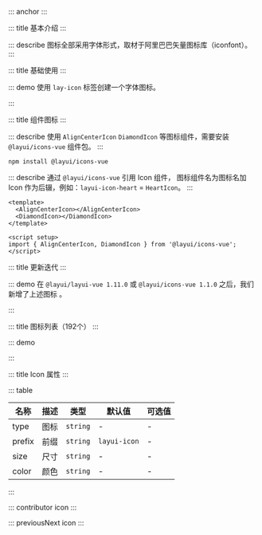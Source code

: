 ::: anchor
:::

::: title 基本介绍
:::

::: describe 图标全部采用字体形式，取材于阿里巴巴矢量图标库（iconfont）。
:::

::: title 基础使用
:::

::: demo 使用 `lay-icon` 标签创建一个字体图标。

<template>
  <lay-icon type="layui-icon-face-smile"></lay-icon> &nbsp;
  <lay-icon type="layui-icon-face-smile" color="#009688"></lay-icon> &nbsp;
  <lay-icon type="layui-icon-face-smile" color="#5FB878"></lay-icon> &nbsp;
  <lay-icon type="layui-icon-face-smile" color="#1E9FFF"></lay-icon> &nbsp;
  <lay-icon type="layui-icon-face-smile" color="#FFB800"></lay-icon> &nbsp;
  <lay-icon type="layui-icon-face-smile" color="#FF5722" size="24px"></lay-icon> &nbsp;
</template>

<script>
import { ref } from 'vue'

export default {
  setup() {

    return {
    }
  }
}
</script>

:::

::: title 组件图标
:::

::: describe 使用 <code>AlignCenterIcon</code> <code>DiamondIcon</code> 等图标组件，需要安装 <code>@layui/icons-vue</code> 组件包。
:::

```
npm install @layui/icons-vue
```

::: describe 通过 <code>@layui/icons-vue</code> 引用 Icon 组件， 图标组件名为图标名加 Icon 作为后辍，例如：<code>layui-icon-heart</code> = <code>HeartIcon</code>。
:::

```vue
<template>
  <AlignCenterIcon></AlignCenterIcon>
  <DiamondIcon></DiamondIcon>
</template>

<script setup>
import { AlignCenterIcon, DiamondIcon } from '@layui/icons-vue';
</script>
```

::: title 更新迭代
:::

::: demo 在 `@layui/layui-vue 1.11.0` 或 `@layui/icons-vue 1.1.0` 之后，我们新增了上述图标 。

<template>
  <lay-icon type="layui-icon-help-circle" color="#009688"></lay-icon> &nbsp;
  <lay-icon type="layui-icon-tips-fill" color="#009688"></lay-icon> &nbsp;
  <lay-icon type="layui-icon-test" color="#009688"></lay-icon> &nbsp;
  <lay-icon type="layui-icon-clear" color="#009688"></lay-icon> &nbsp;
  <lay-icon type="layui-icon-keyboard" color="#009688"></lay-icon> &nbsp;
  <lay-icon type="layui-icon-backspace" color="#009688"></lay-icon> &nbsp;
  <lay-icon type="layui-icon-show" color="#009688"></lay-icon> &nbsp;  
  <lay-icon type="layui-icon-hide" color="#009688"></lay-icon> &nbsp;
  <lay-icon type="layui-icon-error" color="#009688"></lay-icon> &nbsp;
  <lay-icon type="layui-icon-success" color="#009688"></lay-icon> &nbsp;
  <lay-icon type="layui-icon-question" color="#009688"></lay-icon> &nbsp;
  <lay-icon type="layui-icon-lock" color="#009688"></lay-icon> &nbsp;  
  <lay-icon type="layui-icon-moon" color="#009688"></lay-icon> &nbsp;
  <lay-icon type="layui-icon-github" color="#009688"></lay-icon> &nbsp;
  <lay-icon type="layui-icon-disabled" color="#009688"></lay-icon> &nbsp;
  <lay-icon type="layui-icon-gitee" color="#009688"></lay-icon> &nbsp;
  <lay-icon type="layui-icon-eye-invisible" color="#009688"></lay-icon> &nbsp;
  <lay-icon type="layui-icon-eye" color="#009688"></lay-icon> &nbsp;
</template>

<script>
import { ref } from 'vue'

export default {
  setup() {

    return {
    }
  }
}
</script>

:::

::: title 图标列表（192个）
:::

::: demo

<template>
  <ul class="site-doc-icon">
    <li v-for="(layIcon, index) of LayIconList" @click="copy(layIcon.class)">
        <i :class="[`layui-icon ${layIcon.class}`]"></i>
        <div class="doc-icon-name">{{ layIcon.name }}</div>
        <div class="doc-icon-code">&amp;#x{{ iconsUnicode[index] }};</div>
        <div class="doc-icon-fontclass">{{ layIcon.class }}</div>
    </li>
  </ul>
</template>

<script setup>
  import { onMounted, nextTick, reactive } from 'vue'
  import { useClipboard, usePermission } from "@vueuse/core";
  import { layer } from '@layui/layer-vue';
  import { LayIconList } from '@layui/icons-vue';

  const iconsUnicode = reactive([]);

  function copy(iconClass) {
    const { isSupported, copy, copied } = useClipboard()
    const permissionWrite = usePermission('clipboard-write')
    if (isSupported && permissionWrite.value === 'granted') {
      copy(iconClass)
      copied.value = true
    } else {
      let inputEl = document.createElement('input')
      inputEl.value = iconClass
      document.body.appendChild(inputEl)
      inputEl.select() 
      document.execCommand('Copy') 
      inputEl.remove()
      copied.value = true
    }
    if (copied.value) {
      layer.msg(`复制成功 &nbsp<span style="color:#5FB878;" >${ iconClass }</span>`, 
        {
          icon: 1, 
          time: 1500, 
          offset:['15%','50%'], 
          isHtmlFragment: true 
        }, 
        () => { }
      )
    } else {
      layer.msg('复制失败', { icon: 2, time: 1500, }, () => { })
    }
  } 

  function getIconUnicode(iconClass){
    const iconEl = document.querySelector(`.site-doc-icon > li > .${iconClass}`);
    const iconBeforeContent = window?.getComputedStyle(iconEl)?.content;
    return iconBeforeContent;
  } 

  onMounted(() => {
    nextTick(() => {
      LayIconList?.forEach((icon) => {
        // unicode 10进制转16进制
        const unicode = getIconUnicode(icon.class).charCodeAt(1).toString(16); 
        iconsUnicode.push(unicode)
      });
    })    
  })
</script>

<style>
.site-doc-icon {
  margin-bottom: 10px;
  font-size: 0;
}
.site-doc-icon li .doc-icon-name,
.site-doc-icon li .doc-icon-code {
  color: #c2c2c2;
}
.site-doc-icon li .doc-icon-fontclass {
  height: 40px;
  line-height: 20px;
  padding: 0 5px;
  font-size: 13px;
  color: #333;
}
.site-doc-icon li {
  display: inline-block;
  vertical-align: middle;
  width: 16.5%;
  height: 105px;
  line-height: 25px;
  padding: 20px 0;
  margin-right: -1px;
  margin-bottom: -1px;
  border: 1px solid #e2e2e2;
  font-size: 14px;
  text-align: center;
  color: #666;
  transition: all 0.3s;
  -webkit-transition: all 0.3s;
}
.site-doc-icon li:hover{
  background-color: #F6F6F6;
}
.site-doc-icon li:hover{
  background-color:red;
}
.site-doc-icon li .layui-icon {
  display: inline-block;
  font-size: 32px;
}
.anim .site-doc-icon {
  margin-bottom: 50px;
  font-size: 0;
}
.anim .site-doc-icon li {
  width: 50%;
}
.anim .site-doc-icon li {
  display: inline-block;
  vertical-align: middle;
  width: 16.5%;
  height: 105px;
  line-height: 25px;
  padding: 20px 0;
  margin-right: -1px;
  margin-bottom: -1px;
  border: 1px solid #e2e2e2;
  font-size: 14px;
  text-align: center;
  color: #666;
  transition: all 0.3s;
  -webkit-transition: all 0.3s;
}
.anim .site-doc-icon li .layui-anim {
  width: 125px;
  height: 125px;
  line-height: 125px;
  margin: 0 auto 10px;
  text-align: center;
  background-color: var(--global-primary-color);
  cursor: pointer;
  color: #fff;
  border-radius: 50%;
}
.anim .site-doc-icon li .code {
  white-space: nowrap;
}
</style>
:::

::: title Icon 属性
:::

::: table

| 名称   | 描述 | 类型      | 默认值       | 可选值   |
| ------ | ---- | -------- | ------------ | ------  |
| type   | 图标 | `string` | -            | -       |
| prefix | 前缀 | `string` | `layui-icon` | -       |
| size   | 尺寸 | `string` | -            | -       |
| color  | 颜色 | `string` | -            | -       |

:::

::: contributor icon
::: 

::: previousNext icon
:::